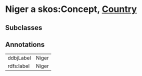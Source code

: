 # Niger a skos:Concept, [Country](/0.1/Country)

## Subclasses

## Annotations

|||
|-----|-----|
|ddbjLabel|Niger|
|rdfs:label|Niger|

